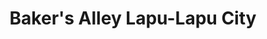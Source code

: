 ---
title: "Baker's Alley Lapu-Lapu City"
url: /lapu-lapu-city/bakers-alley-lapu-lapu-city/
shop: Supermarkt
---